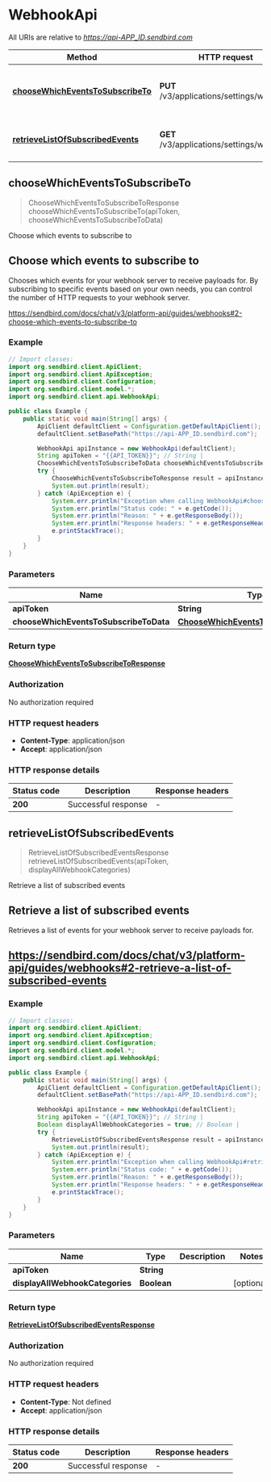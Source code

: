 # WebhookApi

All URIs are relative to *https://api-APP_ID.sendbird.com*

| Method | HTTP request | Description |
|------------- | ------------- | -------------|
| [**chooseWhichEventsToSubscribeTo**](WebhookApi.md#chooseWhichEventsToSubscribeTo) | **PUT** /v3/applications/settings/webhook | Choose which events to subscribe to |
| [**retrieveListOfSubscribedEvents**](WebhookApi.md#retrieveListOfSubscribedEvents) | **GET** /v3/applications/settings/webhook | Retrieve a list of subscribed events |



## chooseWhichEventsToSubscribeTo

> ChooseWhichEventsToSubscribeToResponse chooseWhichEventsToSubscribeTo(apiToken, chooseWhichEventsToSubscribeToData)

Choose which events to subscribe to

## Choose which events to subscribe to

Chooses which events for your webhook server to receive payloads for. By subscribing to specific events based on your own needs, you can control the number of HTTP requests to your webhook server.

https://sendbird.com/docs/chat/v3/platform-api/guides/webhooks#2-choose-which-events-to-subscribe-to

### Example

```java
// Import classes:
import org.sendbird.client.ApiClient;
import org.sendbird.client.ApiException;
import org.sendbird.client.Configuration;
import org.sendbird.client.model.*;
import org.sendbird.client.api.WebhookApi;

public class Example {
    public static void main(String[] args) {
        ApiClient defaultClient = Configuration.getDefaultApiClient();
        defaultClient.setBasePath("https://api-APP_ID.sendbird.com");

        WebhookApi apiInstance = new WebhookApi(defaultClient);
        String apiToken = "{{API_TOKEN}}"; // String | 
        ChooseWhichEventsToSubscribeToData chooseWhichEventsToSubscribeToData = new ChooseWhichEventsToSubscribeToData(); // ChooseWhichEventsToSubscribeToData | 
        try {
            ChooseWhichEventsToSubscribeToResponse result = apiInstance.chooseWhichEventsToSubscribeTo(apiToken, chooseWhichEventsToSubscribeToData);
            System.out.println(result);
        } catch (ApiException e) {
            System.err.println("Exception when calling WebhookApi#chooseWhichEventsToSubscribeTo");
            System.err.println("Status code: " + e.getCode());
            System.err.println("Reason: " + e.getResponseBody());
            System.err.println("Response headers: " + e.getResponseHeaders());
            e.printStackTrace();
        }
    }
}
```

### Parameters


| Name | Type | Description  | Notes |
|------------- | ------------- | ------------- | -------------|
| **apiToken** | **String**|  | |
| **chooseWhichEventsToSubscribeToData** | [**ChooseWhichEventsToSubscribeToData**](ChooseWhichEventsToSubscribeToData.md)|  | [optional] |

### Return type

[**ChooseWhichEventsToSubscribeToResponse**](ChooseWhichEventsToSubscribeToResponse.md)

### Authorization

No authorization required

### HTTP request headers

- **Content-Type**: application/json
- **Accept**: application/json

### HTTP response details
| Status code | Description | Response headers |
|-------------|-------------|------------------|
| **200** | Successful response |  -  |


## retrieveListOfSubscribedEvents

> RetrieveListOfSubscribedEventsResponse retrieveListOfSubscribedEvents(apiToken, displayAllWebhookCategories)

Retrieve a list of subscribed events

## Retrieve a list of subscribed events

Retrieves a list of events for your webhook server to receive payloads for.

https://sendbird.com/docs/chat/v3/platform-api/guides/webhooks#2-retrieve-a-list-of-subscribed-events
----------------------------

### Example

```java
// Import classes:
import org.sendbird.client.ApiClient;
import org.sendbird.client.ApiException;
import org.sendbird.client.Configuration;
import org.sendbird.client.model.*;
import org.sendbird.client.api.WebhookApi;

public class Example {
    public static void main(String[] args) {
        ApiClient defaultClient = Configuration.getDefaultApiClient();
        defaultClient.setBasePath("https://api-APP_ID.sendbird.com");

        WebhookApi apiInstance = new WebhookApi(defaultClient);
        String apiToken = "{{API_TOKEN}}"; // String | 
        Boolean displayAllWebhookCategories = true; // Boolean | 
        try {
            RetrieveListOfSubscribedEventsResponse result = apiInstance.retrieveListOfSubscribedEvents(apiToken, displayAllWebhookCategories);
            System.out.println(result);
        } catch (ApiException e) {
            System.err.println("Exception when calling WebhookApi#retrieveListOfSubscribedEvents");
            System.err.println("Status code: " + e.getCode());
            System.err.println("Reason: " + e.getResponseBody());
            System.err.println("Response headers: " + e.getResponseHeaders());
            e.printStackTrace();
        }
    }
}
```

### Parameters


| Name | Type | Description  | Notes |
|------------- | ------------- | ------------- | -------------|
| **apiToken** | **String**|  | |
| **displayAllWebhookCategories** | **Boolean**|  | [optional] |

### Return type

[**RetrieveListOfSubscribedEventsResponse**](RetrieveListOfSubscribedEventsResponse.md)

### Authorization

No authorization required

### HTTP request headers

- **Content-Type**: Not defined
- **Accept**: application/json

### HTTP response details
| Status code | Description | Response headers |
|-------------|-------------|------------------|
| **200** | Successful response |  -  |

